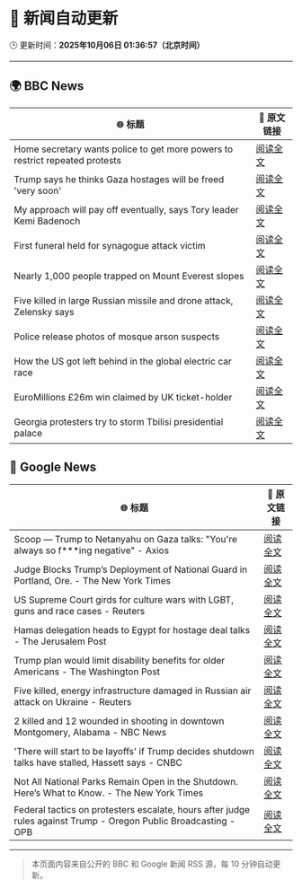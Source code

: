 # 🧠 新闻自动更新

🕒 更新时间：**2025年10月06日 01:36:57（北京时间）**

---

## 🌍 BBC News

| 🌐 标题 | 🔗 原文链接 |
|--------|-------------|
| Home secretary wants police to get more powers to restrict repeated protests | [阅读全文](https://www.bbc.com/news/articles/c24rmdngrrjo?at_medium=RSS&at_campaign=rss) |
| Trump says he thinks Gaza hostages will be freed 'very soon' | [阅读全文](https://www.bbc.com/news/articles/cj3y6g43248o?at_medium=RSS&at_campaign=rss) |
| My approach will pay off eventually, says Tory leader Kemi Badenoch | [阅读全文](https://www.bbc.com/news/articles/c1l81766g2qo?at_medium=RSS&at_campaign=rss) |
| First funeral held for synagogue attack victim | [阅读全文](https://www.bbc.com/news/articles/cx2r51x17jpo?at_medium=RSS&at_campaign=rss) |
| Nearly 1,000 people trapped on Mount Everest slopes | [阅读全文](https://www.bbc.com/news/articles/cj4ykkgxqwko?at_medium=RSS&at_campaign=rss) |
| Five killed in large Russian missile and drone attack, Zelensky says | [阅读全文](https://www.bbc.com/news/articles/czjvlgzmp4wo?at_medium=RSS&at_campaign=rss) |
| Police release photos of mosque arson suspects | [阅读全文](https://www.bbc.com/news/articles/cm2dglp43xmo?at_medium=RSS&at_campaign=rss) |
| How the US got left behind in the global electric car race | [阅读全文](https://www.bbc.com/news/articles/c8ex2l58en4o?at_medium=RSS&at_campaign=rss) |
| EuroMillions £26m win claimed by UK ticket-holder | [阅读全文](https://www.bbc.com/news/articles/cx2xdk15xk0o?at_medium=RSS&at_campaign=rss) |
| Georgia protesters try to storm Tbilisi presidential palace | [阅读全文](https://www.bbc.com/news/articles/ce86kgnj7zro?at_medium=RSS&at_campaign=rss) |

## 📰 Google News

| 🌐 标题 | 🔗 原文链接 |
|--------|-------------|
| Scoop — Trump to Netanyahu on Gaza talks: "You're always so f***ing negative" - Axios | [阅读全文](https://news.google.com/rss/articles/CBMigAFBVV95cUxPVkZkNmRjYUdwWGVaWUxLc0pvM0w3WHdrSTByN243UWhwamh0bE9KcjF4QzRtS3diRFVJU1pMVGUxSElLVGFwbWZPSHNkOUdnbnBYVXBvUHQ3UEM2NS0yUzcyM3Uxel9TN3NIWjAwWGhLdUlMd2dRZ0o4WV9VRzJNTw?oc=5) |
| Judge Blocks Trump’s Deployment of National Guard in Portland, Ore. - The New York Times | [阅读全文](https://news.google.com/rss/articles/CBMikgFBVV95cUxNZTVjaGVVRUtkZmZLNHZISThVRk11Z1lWQ0o4VDJZTFE5YmNHR09HRTFXanNqeno2S0E4eXZCQXo5X1VNY0RDdW9rQ2p2VkhFVjZnM25pelRNc1ZiTUNMWWpKbjM2WlBiMWMzWkFCOXBFUF9PQzJGdHNIRmZheWhDR19CeFJ4LWE4NExxMFRTd01Vdw?oc=5) |
| US Supreme Court girds for culture wars with LGBT, guns and race cases - Reuters | [阅读全文](https://news.google.com/rss/articles/CBMiqgFBVV95cUxOT0ZLWENyQl9vX3BpUWd0a2JhWGY1SHBYLWg2RjltNDVJQTdIS2xxeW5uaG82RlBzc3FnNENSR1pRY1RxTkN6MENPWUFQMnlZckJBc2tYTGlhaXU1OVRMa1Y3SjYyWG9oNTZGZl9ubzJjQlFWd2Q1THF3N3VFRTFUdERITDVKZHdMLUxMMVlrQnZFcE5IaFFrLWY5ZjlSVlVlNDFxTlBZZXgwdw?oc=5) |
| Hamas delegation heads to Egypt for hostage deal talks - The Jerusalem Post | [阅读全文](https://news.google.com/rss/articles/CBMibkFVX3lxTFBhQ0tKXzFvU1hrLW5MQUhWOXBCbWNVdHIwSWltUjlXYkR3dUdzQmdIbDFZNUU1SHVXdXFxRGRBbHN0My1EUkNkV1UtMDZvR20wLUR3VlFRZ3hVZkxKSnNMSU1VRlNiWU9DU2FyUU93?oc=5) |
| Trump plan would limit disability benefits for older Americans - The Washington Post | [阅读全文](https://news.google.com/rss/articles/CBMilgFBVV95cUxPQm5sc1JxXzl0enRCdklfWXhCbE9USld0WGl4cTBoWVhnR0xsUnBYcTdSa2VYMWZzUmRYdWZlUUZ6Sm5lMk1VWUM0N055b2tOXzVzTXZWZHVtUWlWSGlNLVJDa1BOZ0tVRTF0SnhMTkhMcHJmUkpqMktCWVdzM09BbEVBSzFmMDJVOFNnV1RPLUFoc00tQ3c?oc=5) |
| Five killed, energy infrastructure damaged in Russian air attack on Ukraine - Reuters | [阅读全文](https://news.google.com/rss/articles/CBMixAFBVV95cUxNYjhRdHhuZS12UnViYWliU3A4ZjlITXVKQWs4OVRvWE1CTWRnVDdHVFBqNWNRS09HdnZyNHpTY3JzMFpxZEs0SXBrR0JmV2JWZWhwbmpWdldSTm9pV0JsUEpjUHotTVhOcTY2OWozOEJkODdYN3hzVTdVVDJmT25SeWtsLXAxU0RZS2FpaHlMQmxPZHZWRUxseU1vTk5WM25JVlNVU2VMVmVER3Y3VDdPSzlUcjRMQldUdHVyUGlONXE5YXJU?oc=5) |
| 2 killed and 12 wounded in shooting in downtown Montgomery, Alabama - NBC News | [阅读全文](https://news.google.com/rss/articles/CBMijAFBVV95cUxPX1dfTTIyVkp1TDVLSXVpdDdCeno4Zk0zVTJPYTh6NWVBc3FaOWZKbHp1cWtCOEU1TC1HMTZOdE9rLVJDdXdzMkIxSDZHMmJjNDBfV0dyQUpzQWJ4V29fMTdkOFdUaGlLVmJOMFVWU1pIZzdINWhPU2F5T1ZCZ003SEEyV29uYmNnbWxvWtIBVkFVX3lxTE9ldmx5RUVhRWtUQ1lBOTh3ZnpDWXkyZVhtR2hOSlpZdUdUSUhwVzdXNTBtYkFGakhpWWQ4Mm44eEtRZk1HRFdwTXJxanF3S05zVElYRndR?oc=5) |
| 'There will start to be layoffs' if Trump decides shutdown talks have stalled, Hassett says - CNBC | [阅读全文](https://news.google.com/rss/articles/CBMijgFBVV95cUxOa04yb19aMGpJbmxkc2lpenFjZmdMNTlmekVpblJGSjdPMmJaREtfYTNQLWlaaFRlbHY2cGpnck81SDBiZllXakhMVUt5UzZkVjRfbGxkdjFZcXI5YjZ0aUZ1cURfODZUazgwVFppTGhOX2VuQjNmRXU5eGV6bVhBUmszRnR0ZVJLc1UyMVVR0gGTAUFVX3lxTE1Ea2g1bDdtbDZZb21vOWduVU4wYU9qS2ZobzZjU1BmLTF2TVJLUUR6RWdxWVlEZ200NWdCR1gyb2Z0RUJyOXZRanY2VklHRFB6SHlub0Fabk8zUGFvSDRKeUw3X0IyejhoejJsS3ZvZEtxSm5jME1ITmY3ZWZkZC1YNnJ0RWs4RFhtTU1uZ2NGTHFWZw?oc=5) |
| Not All National Parks Remain Open in the Shutdown. Here’s What to Know. - The New York Times | [阅读全文](https://news.google.com/rss/articles/CBMidEFVX3lxTE5pSEx2bzhaNUpYS1VnU0plem1IRlFWdnh1UEJvMmxhbXNaRXhILVpmU09rR0NDcjE3ajh3QnU3bXFmVUNHMUszc3NoZzM1aHA2N19ZRUpSNlpiaEFsRlVaZV9zbmIxVWxUUElnUGFfUHd5X3Zt?oc=5) |
| Federal tactics on protesters escalate, hours after judge rules against Trump - Oregon Public Broadcasting - OPB | [阅读全文](https://news.google.com/rss/articles/CBMiuAFBVV95cUxQVzl3VjRqdFBNMlN5bWpxdTJncEhaaEpjbERYVlFkQzVsc2E2Ukt1SW1tT0p3YnJCcnBZLWtjTXNFVnN5Q21mSlZtNFBJbU5kdkNpS1J1NHpFUUh3enF3cUJZTGhHRXdjMFB5U2pxdFhOcXVuVDZpSWdzQUFISWVlM19TVFV3Zk5UdWx1VjhIM0djakRQenFmN1U2WjZVTkVVMy0tTnY0UmcwU2stUmNyTk5HM0wxUG5q?oc=5) |

---
> 本页面内容来自公开的 BBC 和 Google 新闻 RSS 源，每 10 分钟自动更新。